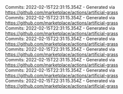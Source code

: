 Commits: 2022-02-15T22:31:15.354Z - Generated via https://github.com/marketplace/actions/artificial-grass
<br>
Commits: 2022-02-15T22:31:15.354Z - Generated via https://github.com/marketplace/actions/artificial-grass
<br>
Commits: 2022-02-15T22:31:15.354Z - Generated via https://github.com/marketplace/actions/artificial-grass
<br>
Commits: 2022-02-15T22:31:15.354Z - Generated via https://github.com/marketplace/actions/artificial-grass
<br>
Commits: 2022-02-15T22:31:15.354Z - Generated via https://github.com/marketplace/actions/artificial-grass
<br>
Commits: 2022-02-15T22:31:15.354Z - Generated via https://github.com/marketplace/actions/artificial-grass
<br>
Commits: 2022-02-15T22:31:15.354Z - Generated via https://github.com/marketplace/actions/artificial-grass
<br>
Commits: 2022-02-15T22:31:15.354Z - Generated via https://github.com/marketplace/actions/artificial-grass
<br>

